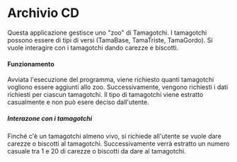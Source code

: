 # Archivio CD 
Questa applicazione gestisce uno "zoo" di Tamagotchi. I tamagotchi possono essere di tipi di versi (TamaBase, TamaTriste, TamaGordo). Si vuole interagire con i tamagotchi dando carezze e biscotti. 
#### Funzionamento 
Avviata l'esecuzione del programma, viene richiesto quanti tamagotchi vogliono essere aggiunti allo zoo. Successivamente, vengono richiesti i dati richiesti per ciascun tamagotchi. Il tipo di tamagotchi viene estratto casualmente e non può esere deciso dall'utente. 

##### Interazone con i tamagotchi
Finché c'è un tamagotchi almeno vivo, si richiede all'utente se vuole dare carezze o biscotti al tamagotchi. Successivamente verrà estratto un numero casuale tra 1 e 20 di carezze o biscotti da dare al tamagotchi. 
